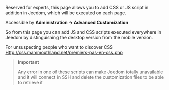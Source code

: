 Reserved for experts, this page allows you to add CSS or JS script
in addition in Jeedom, which will be executed on each page.

Accessible by **Administration → Advanced Customization**

So from this page you can add JS and CSS scripts
executed everywhere in Jeedom by distinguishing the desktop version from the
mobile version.

For unsuspecting people who want to discover CSS
<Http://css.mammouthland.net/premiers-pas-en-css.php>

> **Important**
>
> Any error in one of these scripts can make Jeedom totally
> unavailable and it will connect in SSH and delete the
> customization files to be able to retrieve it
